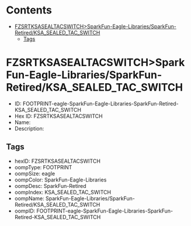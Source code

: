 



Contents
========

* [FZSRTKSASEALTACSWITCH>SparkFun-Eagle-Libraries/SparkFun-Retired/KSA_SEALED_TAC_SWITCH](#fzsrtksasealtacswitchsparkfun-eagle-librariessparkfun-retiredksa_sealed_tac_switch)
	* [Tags](#tags)

# FZSRTKSASEALTACSWITCH>SparkFun-Eagle-Libraries/SparkFun-Retired/KSA_SEALED_TAC_SWITCH

- ID: FOOTPRINT-eagle-SparkFun-Eagle-Libraries-SparkFun-Retired-KSA_SEALED_TAC_SWITCH
- Hex ID: FZSRTKSASEALTACSWITCH
- Name: 
- Description: 

## Tags

- hexID: FZSRTKSASEALTACSWITCH
- oompType: FOOTPRINT
- oompSize: eagle
- oompColor: SparkFun-Eagle-Libraries
- oompDesc: SparkFun-Retired
- oompIndex: KSA_SEALED_TAC_SWITCH
- oompName: SparkFun-Eagle-Libraries/SparkFun-Retired/KSA_SEALED_TAC_SWITCH
- oompID: FOOTPRINT-eagle-SparkFun-Eagle-Libraries-SparkFun-Retired-KSA_SEALED_TAC_SWITCH

